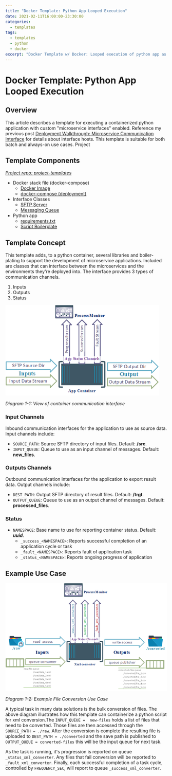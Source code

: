 ```yaml
---
title: "Docker Template: Python App Looped Execution"
date: 2021-02-11T16:00:00-23:30:00
categories:
  - templates
tags:
  - templates
  - python
  - docker
excerpt: "Docker Template w/ Docker: Looped execution of python app as a microservice"
---
```

# Docker Template: Python App Looped Execution
## Overview
This article describes a template for executing a containerized python application with custom "microservice interfaces" enabled. Reference my previous post [Deployment Walkthrough: Microservice Communication Interface](../2021-02-08-Microservice-Interface-Hosts.md) for details about interface hosts. This template is suitable for both batch and always-on use cases. Project

## Template Components
[*Project repo: project-templates*](https://github.com/DarrylBrysonDev0/project-templates/tree/main/Docker/Python/python-app-loop) 
- Docker stack file (docker-compose)
  - [Docker Image](https://github.com/DarrylBrysonDev0/project-templates/blob/main/Docker/Python/python-app-loop/app-image/Dockerfile.python-app-loop)
  - [docker-compose (deployment)](https://github.com/DarrylBrysonDev0/project-templates/blob/main/Docker/Python/python-app-loop/docker-compose.python-app-loop.yml)
- Interface Classes
  - [SFTP Server](https://github.com/DarrylBrysonDev0/project-templates/blob/main/Docker/Python/microservice-interface-class-information.md)
  - [Messaging Queue](https://github.com/DarrylBrysonDev0/project-templates/blob/main/Docker/Python/microservice-interface-class-information.md)
- Python app
  - [requirements.txt](https://github.com/DarrylBrysonDev0/project-templates/blob/main/Docker/Python/python-app-loop/app-image/requirements.txt)
  - [Script Boilerplate](https://github.com/DarrylBrysonDev0/project-templates/blob/main/Docker/Python/python-app-loop/app-image/python-app-loop.py)

## Template Concept
This template adds, to a python container, several libraries and boiler-plating to support the development of microservice applications. Included are classes that can interface between the microservices and the environments they're deployed into. The interface provides 3 types of communication channels.
1. Inputs
2. Outputs
3. Status    

![Template Diagram: Container Communication Interface](../assets/2021-02-11/container-interface-view.png)

*Diagram 1-1: View of container communication interface*
### Input Channels
Inbound communication interfaces for the application to use as source data. Input channels include:

* `SOURCE_PATH`: Source SFTP directory of input files. Default: **/src**.
* `INPUT_QUEUE`: Queue to use as an input channel of messages. Default: **new_files**.

### Outputs Channels
Outbound communication interfaces for the application to export result data. Output channels include:

* `DEST_PATH`: Output SFTP directory of result files. Default: **/trgt**.
* `OUTPUT_QUEUE`: Queue to use as an output channel of messages. Default: **processed_files**.

### Status
* `NAMESPACE`: Base name to use for reporting container status. Default: ***uuid***.
  * `_success_<NAMESPACE>`: Reports successful completion of an application cycle or task
  * `_fault_<NAMESPACE>`: Reports fault of application task
  * `_status_<NAMESPACE>`: Reports ongoing progress of application

## Example Use Case

![Template Diagram: Container Communication Interface](../assets/2021-02-11/container-interface-example.png)

*Diagram 1-2: Example File Conversion Use Case*

A typical task in many data solutions is the bulk conversion of files. The above diagram illustrates how this template can containerize a python script for xml conversion.The `INPUT_QUEUE =  new-files` holds a list of files that need to be converted. Those files are then accessed through the `SOURCE_PATH = ./raw`. After the conversion is complete the resulting file is uploaded to `DEST_PATH = ./converted` and the save path is published to `OUTPUT_QUEUE = converted-files` this will be the input queue for next task.

As the task is running, it's progression is reported on queue `_status_xml_converter`. Any files that fail conversion will be reported to `_fault_xml_converter`. Finally, each successful completion of a task cycle, controlled by `FREQUENCY_SEC`, will report to queue `_success_xml_converter`.